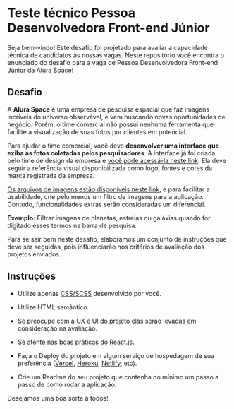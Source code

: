 #  Teste técnico Pessoa Desenvolvedora Front-end Júnior

Seja bem-vindo! Este desafio foi projetado para avaliar a capacidade técnica de candidatos às nossas vagas.  Neste repositório você encontra o enunciado do desafio para a vaga de Pessoa Desenvolvedora Front-end Júnior da [Alura Space](https://www.alura.com.br/)!

##  Desafio

A **Alura Space** é uma empresa de pesquisa espacial que faz imagens incríveis do universo observável, e vem buscando novas oportunidades de negócio. Porém, o time comercial não possui nenhuma ferramenta que facilite a visualização de suas fotos por clientes em potencial.

Para ajudar o time comercial, você deve **desenvolver uma interface que exiba as fotos coletadas pelos pesquisadores**. A interface já foi criada pelo time de design da empresa e [você pode acessá-la neste link](https://www.figma.com/file/ie75A3jFzhB5mgz6aBTvxr/Alura-Space-%7C-React%3A-arquivos-est%C3%A1ticos-(Copy)?node-id=89%3A4). Ela deve seguir a referência visual disponibilizada como logo, fontes e cores da marca registrada da empresa. 

[Os arquivos de imagens estão disponíveis neste link](https://drive.google.com/drive/folders/1GV5vkzgLrIwX1lnZEhmZKeLHAg3GJKzm), e para facilitar a usabilidade, crie pelo menos um filtro de imagens para a aplicação. Contudo, funcionalidades extras serão consideradas um diferencial.

**Exemplo:** Filtrar imagens de planetas, estrelas ou galáxias quando for digitado esses termos na barra de pesquisa.

Para se sair bem neste desafio, elaboramos um conjunto de instruções que deve ser seguidas, pois influenciarão nos critérios de avaliação dos projetos enviados. 

##  Instruções

- Utilize apenas [CSS/SCSS](https://sass-guidelin.es/) desenvolvido por você.

- Utilize HTML semântico.

- Se preocupe com a UX e UI do projeto elas serão levadas em consideração na avaliação.

- Se atente nas [boas práticas do React.js](https://dev.to/abrahamlawson/react-style-guide-24pp).

- Faça o Deploy do projeto em algum serviço de hospedagem de sua preferência ([Vercel](https://vercel.com/), [Heroku](https://www.heroku.com/), [Netlify](https://www.netlify.com/), etc).

- Crie um Readme do seu projeto que contenha no mínimo um passo a passo de como rodar a aplicação.


Desejamos uma boa sorte à todos!
